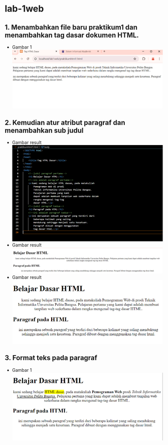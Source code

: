 # lab-1web

## 1. Menambahkan file baru praktikum1 dan menambahkan tag dasar dokumen HTML.
- Gambar 1
![Img 1](ss/1.png)
## 2. Kemudian atur atribut paragraf dan menambahkan sub judul
- Gambar result
![Img 2](ss/2.png)
- Gambar result
![Img 3](ss/3.png)
- Gambar result
![Img 4](ss/4.png)
## 3. Format teks pada paragraf
- Gambar 1
![Img 5](ss/5.png)
